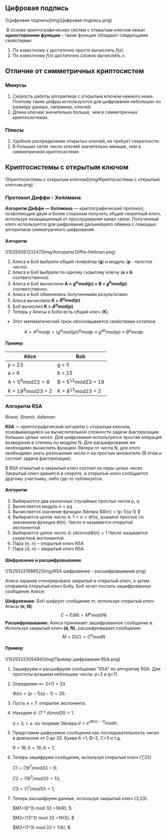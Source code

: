 ## Цифровая подпись

![Цифровая подпись](img\Цифровая подпись.png)

​	В основе криптографических систем с открытым ключом лежат **односторонние функции** – такие функции обладают следующими свойствами:

1. По известному $x$ достаточно просто вычислить $f(x)$.
2. По известному $f(x)$ достаточно сложно вычислить $x$.

## Отличие от симметричных криптосистем

### Минусы

1. Скорость работы алгоритмов с открытым ключом намного ниже. Поэтому такие шифры используются для шифрования небольших по размеру данных, например, ключей. 
2. Длина ключей значительно больше, чем в симметричных криптосистемах. 

### Плюсы

1. Удобное распределение открытых ключей, не требует секретности. 
2. В больших сетях число ключей значительно меньше, чем в симметричной криптосистеме.

## Криптосистемы с открытым ключом

![Криптосистемы с открытым ключом](img/Криптосистемы с открытым ключом.png)

### Протокол Диффи - Хеллмана

__Алгоритм Ди́ффи — Хе́ллмана__ — криптографический протокол, позволяющий двум и более сторонам получить общий секретный ключ, используя незащищенный от прослушивания канал связи. Полученный ключ используется для шифрования дальнейшего обмена с помощью алгоритмов симметричного шифрования. 

#### Алгоритм

![1529308123247](img/Алгоритм Diffie-Hellman.png)

1. Алиса и Боб выбрали общий генератор (**g**) и модуль (**p** - простое число).
2. Алиса и Боб выбрали по одному скрытому ключу (**a** и **b** соответственно).
3. Алиса и Боб вычислили **A = $g^a mod(p)$** и **B = $g^b mod(p)$** соответственно.
4. Алиса и Боб обменялись полученными результатами.
5. Алиса вычислила **K = $B^a mod(p)$**
6. Боб вычислил **K = $A^b mod(p)$**
7. Теперь у Алисы и Боба есть общий ключ (**K**).

* Этот математический трюк обосновывается свойствами остатков

$$
K = A^b mod p = (g^a mod(p))^bmodp ≡ g^{ab} mod(p) ≡ B^amodp
$$

#### Пример

| Alice                 | Bob                      |
| --------------------- | ------------------------ |
| p = 23                | g = 5                    |
| a = 6                 | b = 15                   |
| A = $5^6 mod 23 = 8$  | B = $5^{15} mod 23$ = 19 |
| K = $19^6 mod 23$ = 2 | K = $8^{15} mod 23$ = 2  |

### Алгоритм RSA

*Rivest, Shamir, Adleman*

__RSA__ — криптографический алгоритм с открытым ключом, основывающийся на вычислительной сложности задачи факторизации больших целых чисел. Для шифрования используется простая операция возведения в степень по модулю N. Для расшифрования же необходимо вычислить функцию Эйлера от числа N, для этого необходимо знать разложение числа n на простые множители (В этом и состоит задача факторизации). 

В RSA открытый и закрытый ключ состоит из пары целых чисел. Закрытый ключ хранится в секрете, а открытый ключ сообщается другому участнику, либо где-то публикуется. 

#### Алгоритм

1. Выбираются два различных случайных простых числа p, q. 
2. Вычисляется модуль n = $pq$
3. Вычисляется значение функции Эйлера $Ф(n) = (p-1)(q-1) $
4. Выбирается целое число e: $1<e<Ф(n)$, взаимно простое со значением функции $Ф(n)$. Число e называется открытой экспонентой.
5. Выбирается целое число d: $(de) mod Ф(n) = 1$ Число называется секретной экспонентой. 
6. Пара {e, n} – открытый ключ RSA 
7. Пара {d, n} – закрытый ключ RSA 

#### Шифрование и расшифровывание

![1529322198952](img/RSA шифрование - расшифровывание.png)

Алиса заранее сгенерировала закрытый и открытый ключ, а затем отправила открытый ключ Бобу. Боб хочет послать зашифрованное сообщение Алисе: 

__Шифрование__: Боб шифрует сообщение m, используя открытый ключ Алисы __(e, N)__:
$$
C=E(M)=M^emod(N)
$$
__Расшифровывание__: Алиса принимает зашифрованное сообщение __c__. Используя закрытый ключ __(d, N)__, расшифровывает сообщение:
$$
M=D(C)=C^dmodN
$$


#### Пример

![1529322305494](img/Пример шифрования RSA.png)

1. Зашифруем и расшифруем сообщение "RSA" по алгоритму RSA. Для простоты возьмем небольшие числа: p=3 и q=11. 

2. Определим n= 3*11 = 33.

   $Ф(n) = (p-1)(q-1)=20$. 

3. Пусть e = 7: открытая экспонента.

4. Находим d: $(7*d) mod 20 = 1$.

   d = 3, т. к. по теореме Эйлера $d = e ^{(Ф(n)-1)} mod n$. 

5. Представим шифруемое сообщение как последовательность чисел в диапазоне от 0 до 32. Буква А =1, В=2, С=3 и т.д. 

   $R = 18; S = 19; A = 1;$

6. Теперь зашифруем сообщение, используя открытый ключ {7,33} 

   $C1 = (18^7) mod 33 = 6;$

   $C2 = (19^7) mod 33 = 13;$

   $C3 = (1^7) mod 33 = 1;$

7. Теперь расшифруем данные, используя закрытый ключ {3,33}. 

   $M1=(6^3) mod 33 =18(R); $

   $M2=(13^3) mod 33 =19(S); $

   $M3=(1^3) mod 33 = 1(A); $